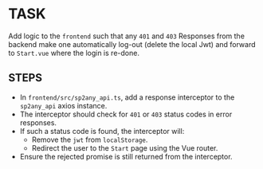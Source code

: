 # TASK

Add logic to the `frontend` such that any `401` and `403` Responses from the backend make one automatically log-out (delete the local Jwt) and forward to `Start.vue` where the login is re-done.

## STEPS

- In `frontend/src/sp2any_api.ts`, add a response interceptor to the `sp2any_api` axios instance.
- The interceptor should check for `401` or `403` status codes in error responses.
- If such a status code is found, the interceptor will:
    - Remove the `jwt` from `localStorage`.
    - Redirect the user to the `Start` page using the Vue router.
- Ensure the rejected promise is still returned from the interceptor.

